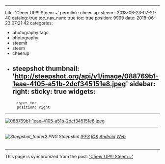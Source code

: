 
---
title: 'Cheer UP!!! Steem ~'
permlink: cheer-up-steem--2018-06-23-07-21-40
catalog: true
toc_nav_num: true
toc: true
position: 9999
date: 2018-06-23 07:21:42
categories:
- photography
tags:
- photography
- steemit
- steem
- cheerup
- steepshot
thumbnail: 'http://steepshot.org/api/v1/image/088769b1-1eae-4105-a51b-2dcf345151e8.jpeg'
sidebar:
    right:
        sticky: true
widgets:
    -
        type: toc
        position: right
---


[![088769b1-1eae-4105-a51b-2dcf345151e8.jpeg](http://steepshot.org/api/v1/image/088769b1-1eae-4105-a51b-2dcf345151e8.jpeg)](https://alpha.steepshot.io/post/@kingbit/cheer-up-steem--2018-06-23-07-21-40)

-- -   -    -  ---- -  -  --   -----   - - --  - - --  --- -   -  --   -

###### ![Steepshot_footer2.PNG](https://steemitimages.com/DQmd4wyZvtAUifJDLZD9vaqek17S1cUhN3PyEbFMMMgLW8o/Steepshot_footer2.PNG) Steepshot  [IPFS](http://steepshot.org/ipfs/QmQWZS2Qmwb4hAA5fFc1YLYcyWE5JviqptgkxYmf4vxRBr) [IOS](https://itunes.apple.com/app/steepshot/id1288494457?mt=8) [Android](https://play.google.com/store/apps/details?id=com.droid.steepshot) [Web](https://alpha.steepshot.io/post/@kingbit/cheer-up-steem--2018-06-23-07-21-40)

- - -

This page is synchronized from the post: ['Cheer UP!!! Steem ~'](https://steemit.com/@kingbit/cheer-up-steem--2018-06-23-07-21-40)
